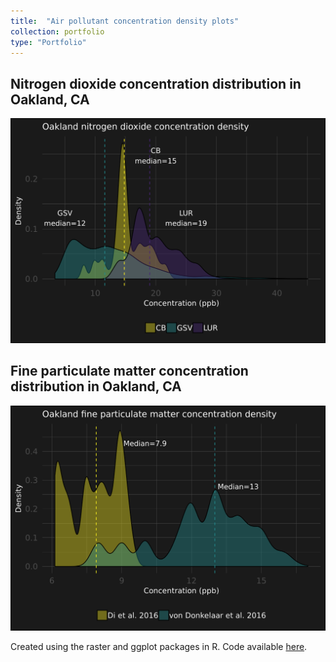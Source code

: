 ```yaml
---
title:  "Air pollutant concentration density plots"
collection: portfolio
type: "Portfolio"
---
```

## Nitrogen dioxide concentration distribution in Oakland, CA
<img src='/images/densityplot2.png'>

## Fine particulate matter concentration distribution in Oakland, CA
<img src='/images/densityplotpm.png'>

Created using the raster and ggplot packages in R. Code available [here](https://github.com/vtinney/data_viz_examples/blob/master/Concentration%20density%20plots%20PM2.5%20and%20NO2.R).
